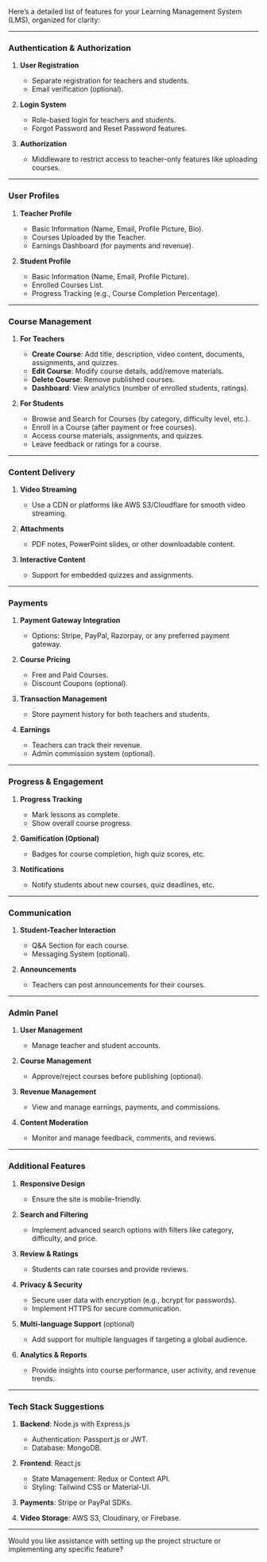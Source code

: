Here’s a detailed list of features for your Learning Management System (LMS), organized for clarity:

---

### **Authentication & Authorization**
1. **User Registration**  
   - Separate registration for teachers and students.  
   - Email verification (optional).  

2. **Login System**  
   - Role-based login for teachers and students.  
   - Forgot Password and Reset Password features.  

3. **Authorization**  
   - Middleware to restrict access to teacher-only features like uploading courses.  

---

### **User Profiles**
1. **Teacher Profile**  
   - Basic Information (Name, Email, Profile Picture, Bio).  
   - Courses Uploaded by the Teacher.  
   - Earnings Dashboard (for payments and revenue).  

2. **Student Profile**  
   - Basic Information (Name, Email, Profile Picture).  
   - Enrolled Courses List.  
   - Progress Tracking (e.g., Course Completion Percentage).  

---

### **Course Management**
1. **For Teachers**  
   - **Create Course**: Add title, description, video content, documents, assignments, and quizzes.  
   - **Edit Course**: Modify course details, add/remove materials.  
   - **Delete Course**: Remove published courses.  
   - **Dashboard**: View analytics (number of enrolled students, ratings).  

2. **For Students**  
   - Browse and Search for Courses (by category, difficulty level, etc.).  
   - Enroll in a Course (after payment or free courses).  
   - Access course materials, assignments, and quizzes.  
   - Leave feedback or ratings for a course.  

---

### **Content Delivery**
1. **Video Streaming**  
   - Use a CDN or platforms like AWS S3/Cloudflare for smooth video streaming.  

2. **Attachments**  
   - PDF notes, PowerPoint slides, or other downloadable content.  

3. **Interactive Content**  
   - Support for embedded quizzes and assignments.  

---

### **Payments**
1. **Payment Gateway Integration**  
   - Options: Stripe, PayPal, Razorpay, or any preferred payment gateway.  

2. **Course Pricing**  
   - Free and Paid Courses.  
   - Discount Coupons (optional).  

3. **Transaction Management**  
   - Store payment history for both teachers and students.  

4. **Earnings**  
   - Teachers can track their revenue.  
   - Admin commission system (optional).  

---

### **Progress & Engagement**
1. **Progress Tracking**  
   - Mark lessons as complete.  
   - Show overall course progress.  

2. **Gamification (Optional)**  
   - Badges for course completion, high quiz scores, etc.  

3. **Notifications**  
   - Notify students about new courses, quiz deadlines, etc.  

---

### **Communication**
1. **Student-Teacher Interaction**  
   - Q&A Section for each course.  
   - Messaging System (optional).  

2. **Announcements**  
   - Teachers can post announcements for their courses.  

---

### **Admin Panel**
1. **User Management**  
   - Manage teacher and student accounts.  

2. **Course Management**  
   - Approve/reject courses before publishing (optional).  

3. **Revenue Management**  
   - View and manage earnings, payments, and commissions.  

4. **Content Moderation**  
   - Monitor and manage feedback, comments, and reviews.  

---

### **Additional Features**
1. **Responsive Design**  
   - Ensure the site is mobile-friendly.  

2. **Search and Filtering**  
   - Implement advanced search options with filters like category, difficulty, and price.  

3. **Review & Ratings**  
   - Students can rate courses and provide reviews.  

4. **Privacy & Security**  
   - Secure user data with encryption (e.g., bcrypt for passwords).  
   - Implement HTTPS for secure communication.  

5. **Multi-language Support** (optional)  
   - Add support for multiple languages if targeting a global audience.  

6. **Analytics & Reports**  
   - Provide insights into course performance, user activity, and revenue trends.  

---

### **Tech Stack Suggestions**
1. **Backend**: Node.js with Express.js  
   - Authentication: Passport.js or JWT.  
   - Database: MongoDB.  

2. **Frontend**: React.js  
   - State Management: Redux or Context API.  
   - Styling: Tailwind CSS or Material-UI.  

3. **Payments**: Stripe or PayPal SDKs.  

4. **Video Storage**: AWS S3, Cloudinary, or Firebase.  

---

Would you like assistance with setting up the project structure or implementing any specific feature?
